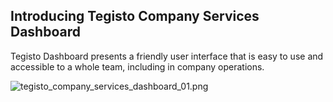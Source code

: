 ﻿## Introducing Tegisto Company Services Dashboard

Tegisto Dashboard presents a friendly user interface that is easy to use and accessible to a whole team, including in company operations.

![tegisto_company_services_dashboard_01.png](xyz.com/tegisto_company_services_dashboard_01.png)

